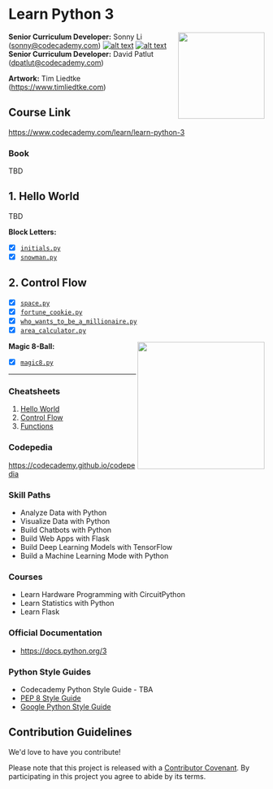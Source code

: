 # Learn Python 3

<a href="https://www.codecademy.com" target="_blank"><img src="https://github.com/Codecademy/learn-cpp/blob/master/logo.png" align="right" width=170;></a>

<!-- [![](https://img.shields.io/badge/language-English-blue.svg)](./README.md) -->

**Senior Curriculum Developer:** Sonny Li (sonny@codecademy.com) [![alt text][2]][2.1] [![alt text][1]][1.1]
**Senior Curriculum Developer:** David Patlut (dpatlut@codecademy.com)

<!-- links to social media icons -->

<!-- icons without padding -->

[1]: http://i.imgur.com/wWzX9uB.png (twitter icon without padding)
[2]: http://i.imgur.com/9I6NRUm.png (github icon without padding)
[3]: http://i.imgur.com/fep1WsG.png (facebook icon without padding)
[4]: http://i.imgur.com/VlgBKQ9.png (google plus icon without padding)
[5]: http://i.imgur.com/jDRp47c.png (tumblr icon without padding)
[6]: http://i.imgur.com/Vvy3Kru.png (dribbble icon without padding)

<!-- links to social media accounts -->

[1.1]: http://www.twitter.com/sonnynomnom
[2.1]: http://www.github.com/sonnynomnom

[2.2]: http://www.github.com/linkcoding

[2.3]: http://www.github.com/galinap684

[2.4]: http://www.github.com/adistasicc
    
<!-- **Curriculum Developer:** Kenny Lin (kenny@codecademy.com) [![alt text][2]][2.2] -->

<!-- **Curriculum Developer:** Alex DiStasi (adistasi@codecademy.com) [![alt text][2]][2.4] -->

**Artwork:** Tim Liedtke (https://www.timliedtke.com)

## Course Link ##

https://www.codecademy.com/learn/learn-python-3

### Book ###

TBD

## 1. Hello World ##

<!-- - [x] [`Hello.swift`](1-hello-world/Hello.swift)
- [x] [`Pattern.swift`](1-hello-world/Pattern.swift)
- [x] [`Codecademy.swift`](1-hello-world/Codecademy.swift)
- [x] [`Letter.swift`](1-hello-world/Letter.swift) -->

TBD

**Block Letters:**

- [x] [`initials.py`](1-hello-world/block-letters/initials.swift)
- [x] [`snowman.py`](1-hello-world/block-letters/snowman.swift)

<!--
## 2. Variables ##

- [x] [`Temperature.swift`](2-variables/Temperature.swift)
- [x] [`BMI.swift`](2-variables/BMI.swift)

**Dog Years:**
<img src="https://github.com/Codecademy/learn-cpp/blob/master/2-variables/dog-years/dog.gif" align="right" width=250;>

- [x] [`DogYears.swift`](2-variables/dog-years/DogYears.swift)

**Quadratic Formula:**
<img src="https://github.com/Codecademy/learn-cpp/blob/master/2-variables/quadratic-formula/graph.gif" align="right" width=250;>


- [x] [`Quadratic.swift`](2-variables/quadratic-formula/Quadratic.swift)

**Piggy Bank:**
<img src="https://github.com/Codecademy/learn-cpp/blob/master/2-variables/piggy-bank/piggy-bank.gif" align="right" width=250;>

- [x] [`PiggyBank.swift`](2-variables/piggy-bank/PiggyBank.swift)
-->

## 2. Control Flow ##

- [x] [`space.py`](https://github.com/Codecademy/learn-python/blob/main/2-control-flow/space.py)
- [x] [`fortune_cookie.py`](https://github.com/Codecademy/learn-python/blob/main/2-control-flow/fortune.py)
- [x] [`who_wants_to_be_a_millionaire.py`](https://github.com/Codecademy/learn-python/blob/main/2-control-flow/WWTBAM.py)
- [x] [`area_calculator.py`](https://github.com/Codecademy/learn-python/blob/main/2-control-flow/area_calculator.py)

**Magic 8-Ball:**
<img src="https://github.com/Codecademy/learn-cpp/blob/master/3-conditionals-and-logic/magic-8-ball/magic8ball.gif" align="right" width=250;>

- [x] [`magic8.py`](https://github.com/Codecademy/learn-python/blob/main/2-control-flow/magic-8-ball/magic8.py)

<!--
## 4. Loops ##

**Whale Talk:**

- [x] [`WhaleTalk.swift`](https://github.com/Codecademy/learn-swift/blob/master/4-loops/whale-talk/WhaleTalk.swift)

**99 Bottles:**

- [x] [`Bottles.swift`](https://github.com/Codecademy/learn-swift/blob/master/4-loops/99-bottles/Bottles.swift)
- [x] [`FiveLittleMonkeys.swift`](https://github.com/Codecademy/learn-swift/blob/master/4-loops/99-bottles/FiveLittleMonkeys.swift)

**Fizz Buzz:**
<img src="https://github.com/Codecademy/learn-cpp/blob/master/4-loops/fizzbuzz/fizzbuzz.gif" align="right" width=250;>

- [x] [`FizzBuzz.swift`](https://github.com/Codecademy/learn-swift/blob/master/4-loops/fizzbuzz/FizzBuzz.swift)

## 5. Arrays ##

- [x] [`NewYearNewMe.swift`](https://github.com/Codecademy/learn-swift/blob/master/5-arrays/NewYearNewMe.swift)
- [x] [`DNA.swift`](https://github.com/Codecademy/learn-swift/blob/master/5-arrays/DNA.swift)
- [x] [`RetailTherapy.swift`](https://github.com/Codecademy/learn-swift/blob/master/5-arrays/RetailTherapy.swift)

**Make a Mixtape 101:**

- [x] [`AwesomeMixVol1.swift`](https://github.com/Codecademy/learn-swift/blob/master/5-arrays/mixtape/AwesomeMixVol1.swift)
- [x] [`Taylor.swift`](https://github.com/Codecademy/learn-swift/blob/master/5-arrays/mixtape/Taylor.swift)

**Palindrome:**

- [x] [`Palindrome.swift`](https://github.com/Codecademy/learn-swift/blob/master/5-arrays/palindrome/Palindrome.swift)

**Caesar's Cipher:**

- [x] [`CaesarCipher.swift`](https://github.com/Codecademy/learn-swift/blob/master/5-arrays/caesar-cipher/CaesarCipher.swift)

## 6. Dictionaries ##

## 7. Functions ##

## 8. Structures ##

## 9. Classes ##

-->

---

### Cheatsheets ###

1. [Hello World](https://www.codecademy.com/learn/learn-python-3/modules/learn-python3-hello-world/cheatsheet)
2. [Control Flow](https://www.codecademy.com/learn/learn-python-3/modules/learn-python3-control-flow/cheatsheet)
3. [Functions](https://www.codecademy.com/learn/learn-python-3/modules/learn-python3-functions/cheatsheet)

### Codepedia ###

https://codecademy.github.io/codepedia

### Skill Paths ###

- Analyze Data with Python
- Visualize Data with Python
- Build Chatbots with Python
- Build Web Apps with Flask
- Build Deep Learning Models with TensorFlow
- Build a Machine Learning Mode with Python

### Courses ###

- Learn Hardware Programming with CircuitPython
- Learn Statistics with Python
- Learn Flask

### Official Documentation ###

- https://docs.python.org/3

### Python Style Guides ###

* Codecademy Python Style Guide - TBA
* [PEP 8 Style Guide](https://www.python.org/dev/peps/pep-0008/)
* [Google Python Style Guide](https://google.github.io/styleguide/pyguide.html)

## Contribution Guidelines

We'd love to have you contribute! 

Please note that this project is released with a [Contributor Covenant](https://www.contributor-covenant.org).
By participating in this project you agree to abide by its terms.

